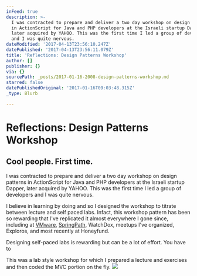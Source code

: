 ```yaml
---
inFeed: true
description: >-
  I was contracted to prepare and deliver a two day workshop on design patterns
  in ActionScript for Java and PHP developers at the Israeli startup Dapper,
  later acquired by YAHOO. This was the first time I led a group of developers
  and I was quite nervous.
dateModified: '2017-04-13T23:56:10.247Z'
datePublished: '2017-04-13T23:56:11.079Z'
title: 'Reflections: Design Patterns Workshop'
author: []
publisher: {}
via: {}
sourcePath: _posts/2017-01-16-2008-design-patterns-workshop.md
starred: false
datePublishedOriginal: '2017-01-16T09:03:48.315Z'
_type: Blurb

---
```

# Reflections: Design Patterns Workshop

## Cool people. First time.

I was contracted to prepare and deliver a two day workshop on design patterns in ActionScript for Java and PHP developers at the Israeli startup Dapper, later acquired by YAHOO. This was the first time I led a group of developers and I was quite nervous.

I believe in learning by doing and so I designed the workshop to titrate between lecture and self paced labs. Infact, this workshop pattern has been so rewarding that I've replicated it almost everywhere I gone since, including at [VMware][0], [SpringPath][1], WatchDox, meetups I've organized, Exploros, and most recently at Honeyfund.

Designing self-paced labs is rewarding but can be a lot of effort. You have to

This was a lab style workshop for which I prepared a lecture and exercises and then coded the MVC portion on the fly.
![](https://the-grid-user-content.s3-us-west-2.amazonaws.com/76784836-48e7-4068-b5d2-f7404dd7d0ed.jpg)

[0]: http://vmware.com/
[1]: http://www.springpathinc.com/